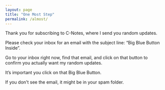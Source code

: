 ```yaml
---
layout: page
title: "One Most Step"
permalink: /almost/
---
```

Thank you for subscribing to C-Notes, where I send you random updates.

Please check your inbox for an email with the subject line: “Big Blue Button Inside”.

Go to your inbox right now, find that email, and click on that button to confirm you actually want my random updates.

It’s important you click on that Big Blue Button.

If you don't see the email, it might be in your spam folder.
